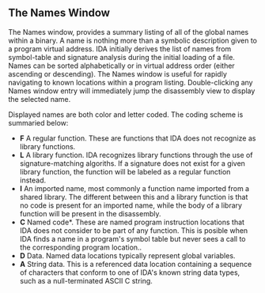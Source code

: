 
## The Names Window

The Names window, provides a summary listing of all of the global names within a binary. A name is nothing more than a symbolic description given to a program virtual address. IDA initially derives the list of names from symbol-table and signature analysis during the initial loading of a file. Names can be sorted alphabetically or in virtual address order (either ascending or descending). The Names window is useful for rapidly navigating to known locations within a program listing. Double-clicking any Names window entry will immediately jump the disassembly view to display the selected name.

Displayed names are both color and letter coded. The coding scheme is summaried below:

- **F**  A regular function. These are functions that IDA does not recognize as library functions.
- **L**  A library function. IDA recognizes library functions through the use of signature-matching algoriths. If a signature does not exist for a given library function, the function will be labeled as a regular function instead.
- **I**  An imported name, most commonly a function name imported from a shared library. The different between this and a library function is that no code is present for an imported name, while the body of a library function will be present in the disassembly.
- **C** Named code*. These are named program instruction locations that IDA does not consider to be part of any function. This is posible when IDA finds a name in a program's symbol table but never sees a call to the corresponding program location..
- **D** Data. Named data locations typically represent global variables.
- **A** String data. This is a referenced data location containing a sequence of characters that conform to one of IDA's known string data types, such as a null-terminated ASCII C string.


